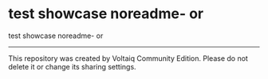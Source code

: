 # test showcase noreadme- or

test showcase noreadme- or

---

This repository was created by Voltaiq Community Edition. Please do not delete it or change its
sharing settings.

